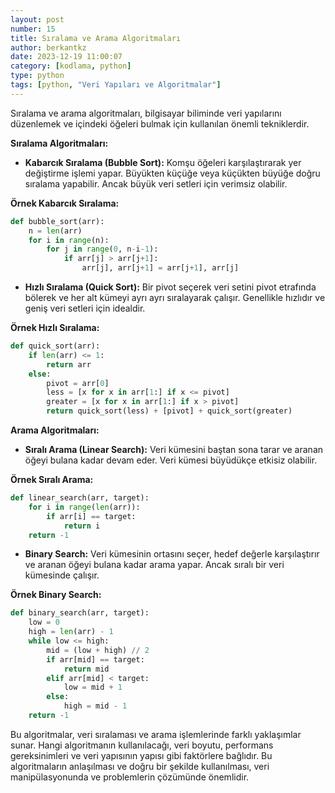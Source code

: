 ```yaml
---
layout: post
number: 15
title: Sıralama ve Arama Algoritmaları
author: berkantkz
date: 2023-12-19 11:00:07
category: [kodlama, python]
type: python
tags: [python, "Veri Yapıları ve Algoritmalar"]
---
```

Sıralama ve arama algoritmaları, bilgisayar biliminde veri yapılarını düzenlemek ve içindeki öğeleri bulmak için kullanılan önemli tekniklerdir.

**Sıralama Algoritmaları:**
- **Kabarcık Sıralama (Bubble Sort):** Komşu öğeleri karşılaştırarak yer değiştirme işlemi yapar. Büyükten küçüğe veya küçükten büyüğe doğru sıralama yapabilir. Ancak büyük veri setleri için verimsiz olabilir.

**Örnek Kabarcık Sıralama:**
```python
def bubble_sort(arr):
    n = len(arr)
    for i in range(n):
        for j in range(0, n-i-1):
            if arr[j] > arr[j+1]:
                arr[j], arr[j+1] = arr[j+1], arr[j]
```

- **Hızlı Sıralama (Quick Sort):** Bir pivot seçerek veri setini pivot etrafında bölerek ve her alt kümeyi ayrı ayrı sıralayarak çalışır. Genellikle hızlıdır ve geniş veri setleri için idealdir.

**Örnek Hızlı Sıralama:**
```python
def quick_sort(arr):
    if len(arr) <= 1:
        return arr
    else:
        pivot = arr[0]
        less = [x for x in arr[1:] if x <= pivot]
        greater = [x for x in arr[1:] if x > pivot]
        return quick_sort(less) + [pivot] + quick_sort(greater)
```

**Arama Algoritmaları:**
- **Sıralı Arama (Linear Search):** Veri kümesini baştan sona tarar ve aranan öğeyi bulana kadar devam eder. Veri kümesi büyüdükçe etkisiz olabilir.

**Örnek Sıralı Arama:**
```python
def linear_search(arr, target):
    for i in range(len(arr)):
        if arr[i] == target:
            return i
    return -1
```

- **Binary Search:** Veri kümesinin ortasını seçer, hedef değerle karşılaştırır ve aranan öğeyi bulana kadar arama yapar. Ancak sıralı bir veri kümesinde çalışır.

**Örnek Binary Search:**
```python
def binary_search(arr, target):
    low = 0
    high = len(arr) - 1
    while low <= high:
        mid = (low + high) // 2
        if arr[mid] == target:
            return mid
        elif arr[mid] < target:
            low = mid + 1
        else:
            high = mid - 1
    return -1
```

Bu algoritmalar, veri sıralaması ve arama işlemlerinde farklı yaklaşımlar sunar. Hangi algoritmanın kullanılacağı, veri boyutu, performans gereksinimleri ve veri yapısının yapısı gibi faktörlere bağlıdır. Bu algoritmaların anlaşılması ve doğru bir şekilde kullanılması, veri manipülasyonunda ve problemlerin çözümünde önemlidir.